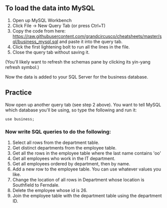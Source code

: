 ## To load the data into MySQL
1. Open up MySQL Workbench
2. Click File -> New Query Tab (or press Ctrl+T)
3. Copy the code from here:
	https://raw.githubusercontent.com/grandcircusco/cheatsheets/master/sql/business_mysql.sql
    and paste it into the query tab.
4. Click the first lightening bolt to run all the lines in the file.
5. Close the query tab without saving it.

(You'll likely want to refresh the schemas pane by clicking its yin-yang refresh symbol.)

Now the data is added to your SQL Server for the business database.

## Practice
Now open up another query tab (see step 2 above). You want to tell MySQL which database you'll be using, so type the following and run it:

```
use business;
```

### Now write SQL queries to do the following:

1. Select all rows from the department table.
2. Get distinct departments from the employee table.
3. Get all the rows in the employee table where the last name contains 'oo'
4. Get all employees who work in the IT department.
5. Get all employees ordered by department, then by name.
6. Add a new row to the employee table. You can use whatever values you like.
7. Change the location of all rows in Department whose location is Southfield to Ferndale.
8. Delete the employee whose id is 26.
9. Join the employee table with the department table using the department ID.
